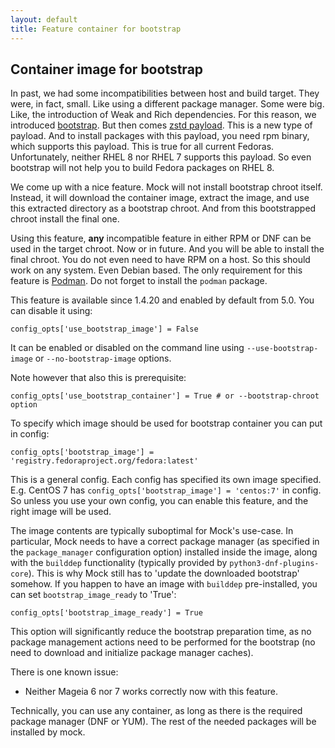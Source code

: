 ```yaml
---
layout: default
title: Feature container for bootstrap
---
```


## Container image for bootstrap

In past, we had some incompatibilities between host and build target. They were, in fact, small. Like using a different package manager. Some were big. Like, the introduction of Weak and Rich dependencies. For this reason, we introduced [bootstrap](Feature-bootstrap). But then comes [zstd payload](https://fedoraproject.org/wiki/Changes/Switch_RPMs_to_zstd_compression). This is a new type of payload. And to install packages with this payload, you need rpm binary, which supports this payload. This is true for all current Fedoras. Unfortunately, neither RHEL 8 nor RHEL 7 supports this payload. So even bootstrap will not help you to build Fedora packages on RHEL 8.

We come up with a nice feature. Mock will not install bootstrap chroot itself. Instead, it will download the container image, extract the image, and use this extracted directory as a bootstrap chroot. And from this bootstrapped chroot install the final one.

Using this feature, **any** incompatible feature in either RPM or DNF can be used in the target chroot. Now or in future. And you will be able to install the final chroot. You do not even need to have RPM on a host. So this should work on any system. Even Debian based. The only requirement for this feature is [Podman](https://podman.io/). Do not forget to install the `podman` package.

This feature is available since 1.4.20 and enabled by default from 5.0. You can disable it using:

    config_opts['use_bootstrap_image'] = False

It can be enabled or disabled on the command line using `--use-bootstrap-image` or `--no-bootstrap-image` options.

Note however that also this is prerequisite:

    config_opts['use_bootstrap_container'] = True # or --bootstrap-chroot option

To specify which image should be used for bootstrap container you can put in config:

    config_opts['bootstrap_image'] = 'registry.fedoraproject.org/fedora:latest'

This is a general config. Each config has specified its own image specified. E.g. CentOS 7 has `config_opts['bootstrap_image'] = 'centos:7'` in config. So unless you use your own config, you can enable this feature, and the right image will be used.

The image contents are typically suboptimal for Mock's use-case.  In particular,
Mock needs to have a correct package manager (as specified in the
`package_manager` configuration option) installed inside the image, along with
the `builddep` functionality (typically provided by `python3-dnf-plugins-core`).
This is why Mock still has to 'update the downloaded bootstrap' somehow.  If you
happen to have an image with `builddep` pre-installed, you can set
`bootstrap_image_ready` to 'True':

    config_opts['bootstrap_image_ready'] = True

This option will significantly reduce the bootstrap preparation time, as no
package management actions need to be performed for the bootstrap (no need to
download and initialize package manager caches).

There is one known issue:

 * Neither Mageia 6 nor 7 works correctly now with this feature.

Technically, you can use any container, as long as there is the required package manager (DNF or YUM). The rest of the needed packages will be installed by mock.
